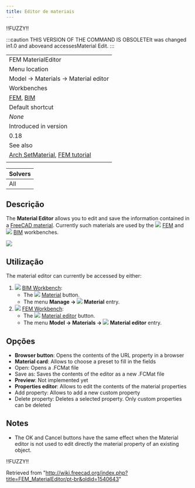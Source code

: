 ```yaml
---
title: Editor de materiais
---
```

!!FUZZY!!

:::caution
THIS VERSION OF THE COMMAND IS OBSOLETEIt was changed in1.0 and aboveand accessesMaterial Edit.
:::

|  |
| --- |
| FEM MaterialEditor |
| Menu location |
| Model → Materials → Material editor |
| Workbenches |
| [FEM](/FEM_Workbench "FEM Workbench"), [BIM](/BIM_Workbench "BIM Workbench") |
| Default shortcut |
| *None* |
| Introduced in version |
| 0.18 |
| See also |
| [Arch SetMaterial](/Arch_SetMaterial "Arch SetMaterial"), [FEM tutorial](/FEM_tutorial "FEM tutorial") |
|  |

| Solvers |
| --- |
| All |

## Descrição

The **Material Editor** allows you to edit and save the information contained in a [FreeCAD material](/Material "Material"). Currently such materials are used by the ![](/images/Workbench_FEM.svg) [FEM](/FEM_Workbench "FEM Workbench") and ![](/images/Workbench_BIM.svg) [BIM](/BIM_Workbench "BIM Workbench") workbenches.

![](/images/Material_editor.png)

## Utilização

The material editor can currently be accessed by either:

1. ![](/images/Workbench_BIM.svg) [BIM Workbench](/BIM_Workbench "BIM Workbench"):
   * The ![](/images/BIM_Material.svg) [Material](/BIM_Material "BIM Material") button.
   * The menu **Manage → ![](/images/BIM_Material.svg) Material** entry.
2. ![](/images/Workbench_FEM.svg) [FEM Workbench](/FEM_Workbench "FEM Workbench"):
   * The ![](/images/FEM_MaterialEditor.svg) [Material editor](/FEM_MaterialEditor "FEM MaterialEditor") button.
   * The menu **Model → Materials → ![](/images/FEM_MaterialEditor.svg) Material editor** entry.

## Opções

* **Browser button**: Opens the contents of the URL property in a browser
* **Material card**: Allows to choose a preset to fill in the fields
* Open: Opens a .FCMat file
* Save as: Saves the contents of the editor as a new .FCMat file
* **Preview**: Not implemented yet
* **Properties editor**: Allows to edit the contents of the material properties
* Add property: Allows to add a new custom property
* Delete property: Deletes a selected property. Only custom properties can be deleted

## Notes

* The OK and Cancel buttons have the same effect when the Material editor is not used to edit directly the material property of an existing object.

!!FUZZY!!

Retrieved from "<http://wiki.freecad.org/index.php?title=FEM_MaterialEditor/pt-br&oldid=1540643>"